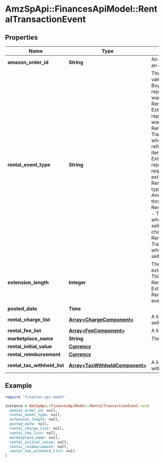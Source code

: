 # AmzSpApi::FinancesApiModel::RentalTransactionEvent

## Properties

| Name | Type | Description | Notes |
| ---- | ---- | ----------- | ----- |
| **amazon_order_id** | **String** | An Amazon-defined identifier for an order. | [optional] |
| **rental_event_type** | **String** | The type of rental event.  Possible values:  * RentalCustomerPayment-Buyout - Transaction type that represents when the customer wants to buy out a rented item.  * RentalCustomerPayment-Extension - Transaction type that represents when the customer wants to extend the rental period.  * RentalCustomerRefund-Buyout - Transaction type that represents when the customer requests a refund for the buyout of the rented item.  * RentalCustomerRefund-Extension - Transaction type that represents when the customer requests a refund over the extension on the rented item.  * RentalHandlingFee - Transaction type that represents the fee that Amazon charges sellers who rent through Amazon.  * RentalChargeFailureReimbursement - Transaction type that represents when Amazon sends money to the seller to compensate for a failed charge.  * RentalLostItemReimbursement - Transaction type that represents when Amazon sends money to the seller to compensate for a lost item. | [optional] |
| **extension_length** | **Integer** | The number of days that the buyer extended an already rented item. This value is only returned for RentalCustomerPayment-Extension and RentalCustomerRefund-Extension events. | [optional] |
| **posted_date** | **Time** |  | [optional] |
| **rental_charge_list** | [**Array&lt;ChargeComponent&gt;**](ChargeComponent.md) | A list of charge information on the seller&#39;s account. | [optional] |
| **rental_fee_list** | [**Array&lt;FeeComponent&gt;**](FeeComponent.md) | A list of fee component information. | [optional] |
| **marketplace_name** | **String** | The name of the marketplace. | [optional] |
| **rental_initial_value** | [**Currency**](Currency.md) |  | [optional] |
| **rental_reimbursement** | [**Currency**](Currency.md) |  | [optional] |
| **rental_tax_withheld_list** | [**Array&lt;TaxWithheldComponent&gt;**](TaxWithheldComponent.md) | A list of information about taxes withheld. | [optional] |

## Example

```ruby
require 'finances-api-model'

instance = AmzSpApi::FinancesApiModel::RentalTransactionEvent.new(
  amazon_order_id: null,
  rental_event_type: null,
  extension_length: null,
  posted_date: null,
  rental_charge_list: null,
  rental_fee_list: null,
  marketplace_name: null,
  rental_initial_value: null,
  rental_reimbursement: null,
  rental_tax_withheld_list: null
)
```

